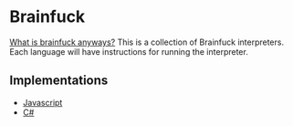 # Brainfuck
[What is brainfuck anyways?](https://en.wikipedia.org/wiki/Brainfuck)
This is a collection of Brainfuck interpreters. Each language will have instructions for running the interpreter.

## Implementations
- [Javascript](./Javascript)
- [C#](./C#)
